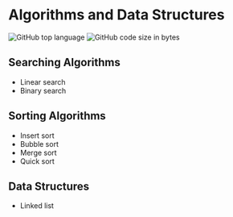 # Algorithms and Data Structures

![GitHub top language](https://img.shields.io/github/languages/top/Roman-Zajic/Algorithms?style=plastic)
![GitHub code size in bytes](https://img.shields.io/github/languages/code-size/Roman-Zajic/Algorithms?color=C00000&style=plastic)


## Searching Algorithms

 - Linear search
 - Binary search

## Sorting Algorithms

 - Insert sort
 - Bubble sort
 - Merge sort
 - Quick sort

## Data Structures

 - Linked list
